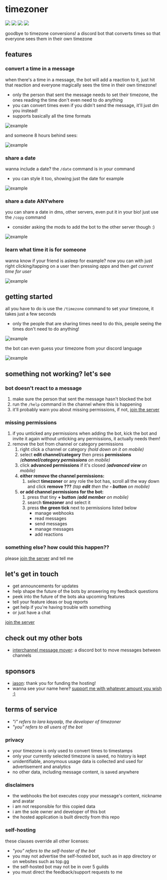 [join the server]: https://discord.com/invite/KUMdnjcE97

# timezoner

[![](https://custom-icon-badges.demolab.com/badge/add_to_your_server-invite-5865F2?style=for-the-badge&logo=discord&logoColor=ffffff)](https://discord.com/api/oauth2/authorize?client_id=909820903574106203&permissions=536947776&scope=bot%20applications.commands)
[![](https://custom-icon-badges.demolab.com/discord/903367565349384202?style=for-the-badge&color=5865F2&logo=comment-discussion&label=join%20the%20server)](https://discord.com/invite/KUMdnjcE97)
[![](https://custom-icon-badges.demolab.com/badge/dynamic/json?url=https://api.jsonstorage.net/v1/json/52e7ddba-9c54-4f66-8e42-5aff2634f2fa/fd6b3135-0275-4f8a-8cfc-3e8910da1743&style=for-the-badge&color=555555&logo=graph&label=%20&prefix=used%20in%20&query=$.guild_count&suffix=%20servers)](#timezoner)
[![](https://custom-icon-badges.demolab.com/badge/dynamic/json?url=https://api.jsonstorage.net/v1/json/52e7ddba-9c54-4f66-8e42-5aff2634f2fa/fd6b3135-0275-4f8a-8cfc-3e8910da1743&style=for-the-badge&color=555555&logo=clock&label=%20&prefix=converted%20&query=$.usage_count&suffix=%20times)](#timezoner)

goodbye to timezone conversions! a discord bot that converts times so that everyone sees them in their own timezone

## features

### convert a time in a message

when there's a time in a message, the bot will add a reaction to it, just hit that reaction and everyone magically sees
the time in their own timezone!

- only the person that sent the message needs to set their timezone, the ones reading the time don't even need to do
  anything
- you can convert times even if you didn't send the message, it'll just dm you instead!
- supports basically all the time formats

![example](examples/sent.gif)

and someone 8 hours behind sees:

![example](examples/shown.png)

### share a date

wanna include a date? the `/date` command is in your command

- you can style it too, showing just the date for example

![example](examples/date.gif)

### share a date ANYwhere

you can share a date in dms, other servers, even put it in your bio! just use the `/copy` command

- consider asking the mods to add the bot to the other server though :)

![example](examples/copy.gif)

### learn what time it is for someone

wanna know if your friend is asleep for example? now you can with just right clicking/tapping on a user then pressing
_apps_ and then _get current time for user_

![example](examples/get_current_time.gif)

## getting started

all you have to do is use the `/timezone` command to set your timezone, it takes just a few seconds

- only the people that are sharing times need to do this, people seeing the times don't need to do anything!

![example](examples/timezone.gif)

the bot can even guess your timezone from your discord language

![example](examples/timezone_detect.png)

## something not working? let's see

### bot doesn't react to a message

1. make sure the person that sent the message hasn't blocked the bot
2. run the `/help` command in the channel where this is happening
3. it'll probably warn you about missing permissions, if not, [join the server]

### missing permissions

1. if you unticked any permissions when adding the bot, kick the bot and invite it again without unticking any
   permissions, it actually needs them!
2. remove the bot from channel or category permissions
    1. right click a channel or category _(hold down on it on mobile)_
    2. select **edit channel/category** then press **permissions** _(**channel/category permissions** on mobile)_
    3. click **advanced permissions** if it's closed _(**advanced view** on mobile)_
    4. **either remove the channel permissions:**
        1. select **timezoner** or any role the bot has, scroll all the way down and click **remove ???** _(tap **edit** then the **- button** on mobile)_
    5. **or add channel permissions for the bot:**
        1. press that tiny **+ button** _(**add member** on mobile)_
        2. search **timezoner** and select it
        3. press **the green tick** next to permissions listed below
            - manage webhooks
            - read messages
            - send messages
            - manage messages
            - add reactions

### something else? how could this happen??

please [join the server] and tell me

## let's get in touch

- get announcements for updates
- help shape the future of the bots by answering my feedback questions
- peek into the future of the bots aka upcoming features
- tell your feature ideas or bug reports
- get help if you're having trouble with something
- or just have a chat

[join the server]

## check out my other bots

- [interchannel message mover](https://github.com/laralove143/interchannel-message-mover): a discord bot to move
  messages between channels

## sponsors

- [jason](https://github.com/zudsniper): thank you for funding the hosting!
- wanna see your name here? [support me with whatever amount you wish :)](https://github.com/sponsors/laralove143)

## terms of service

- *"i" refers to lara kayaalp, the developer of timezoner*
- *"you" refers to all users of the bot*

### privacy

- your timezone is only used to convert times to timestamps
- only your currently selected timezone is saved, no history is kept
- unidentifiable, anonymous usage data is collected and used for advertisement and analytics
- no other data, including message content, is saved anywhere

### disclaimers

- the webhooks the bot executes copy your message's content, nickname and avatar
- i am not responsible for this copied data
- i am the sole owner and developer of this bot
- the hosted application is built directly from this repo

### self-hosting

these clauses override all other licenses:

- *"you" refers to the self-hoster of the bot*
- you may not advertise the self-hosted bot, such as in app directory or on websites such as top.gg
- the self-hosted bot may not be in over 5 guilds
- you must direct the feedback/support requests to me

